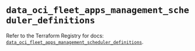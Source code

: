 # `data_oci_fleet_apps_management_scheduler_definitions`

Refer to the Terraform Registry for docs: [`data_oci_fleet_apps_management_scheduler_definitions`](https://registry.terraform.io/providers/oracle/oci/7.19.0/docs/data-sources/fleet_apps_management_scheduler_definitions).
